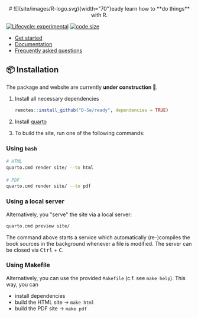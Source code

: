 <center>
# ![](site/images/R-logo.svg){width="70"}eady  
learn how to **do things** with R.
</center>

<!-- badges: start -->
[![Lifecycle: experimental](https://img.shields.io/badge/lifecycle-experimental-orange.svg)](https://lifecycle.r-lib.org/articles/stages.html#experimental)
[![code size](https://img.shields.io/github/languages/code-size/D-Se/ready.svg)](https://github.com/D-Se/ready)
<!-- badges: end -->

* [Get started][]
* [Documentation][]
* [Frequently asked questions][GitHub Discussions]

## :package: Installation

The package and website are currently **under construction :construction:**. 

1. Install all necessary dependencies

   ```r
   remotes::install_github("D-Se/ready", dependencies = TRUE)
   ```
1. Install [quarto](https://quarto.org/docs/get-started/)

1. To build the site, run one of the following commands:

### Using `bash`

   ```bash
   # HTML
   quarto.cmd render site/ --to html

   # PDF
   quarto.cmd render site/ --to pdf
   ```
### Using a local server
Alternatively, you "serve" the site via a local server:

```bash
quarto.cmd preview site/
```

The command above starts a service which automatically (re-)compiles the book sources in the background whenever a file is modified. The server can be closed via <kbd>Ctrl</kbd> + <kbd>C</kbd>.

### Using Makefile

Alternatively, you can use the provided `Makefile` (c.f. see `make help`).
This way, you can

- install dependencies
- build the HTML site -> `make html`
- build the PDF site -> `make pdf`


[Get started]: https://google.com
[Documentation]: https://google.com
[new-issue]: https://github.com/D-Se/ready/issues/new/choose
[FAQ]: https://google.com
[GitHub Discussions]: https://github.com/D-Se/ready/discussions
